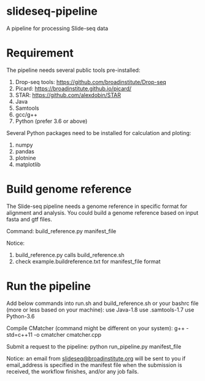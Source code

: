 # slideseq-pipeline
A pipeline for processing Slide-seq data

# Requirement

The pipeline needs several public tools pre-installed:
1) Drop-seq tools: https://github.com/broadinstitute/Drop-seq
2) Picard: https://broadinstitute.github.io/picard/
3) STAR: https://github.com/alexdobin/STAR
4) Java
5) Samtools
6) gcc/g++
7) Python (prefer 3.6 or above)

Several Python packages need to be installed for calculation and ploting:
1) numpy
2) pandas
3) plotnine
4) matplotlib
    
# Build genome reference

The Slide-seq pipeline needs a genome reference in specific format for alignment and analysis. You could build a genome reference based on input fasta and gtf files. 

Command: build_reference.py manifest_file

Notice:
1) build_reference.py calls build_reference.sh
2) check example.buildreference.txt for manifest_file format

# Run the pipeline

Add below commands into run.sh and build_reference.sh or your bashrc file (more or less based on your machine):
use Java-1.8
use .samtools-1.7
use Python-3.6

Compile CMatcher (command might be different on your system): g++ -std=c++11 -o cmatcher cmatcher.cpp

Submit a request to the pipeline: python run_pipeline.py manifest_file

Notice: an email from slideseq@broadinstitute.org will be sent to you if email_address is specified in the manifest file when the submission is received, the workflow finishes, and/or any job fails.

